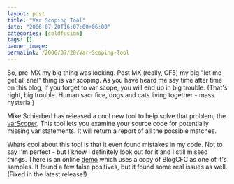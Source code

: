 ```yaml
---
layout: post
title: "Var Scoping Tool"
date: "2006-07-20T16:07:00+06:00"
categories: [coldfusion]
tags: []
banner_image: 
permalink: /2006/07/20/Var-Scoping-Tool
---
```


So, pre-MX my big thing was locking. Post MX (really, CF5) my big "let me get all anal" thing is var scoping. As you have heard me say time after time on this blog, if you forget to var scope, you will end up in big trouble. (That's right, big trouble. Human sacrifice, dogs and cats living together - mass hysteria.)

Mike Schierberl has released a cool new tool to help solve that problem, the <a href="http://www.schierberl.com/varScoper/">varScoper</a>. This tool lets you examine your source code for potentially missing var statements. It will return a report of all the possible matches. 

Whats cool about this tool is that it even found mistakes in my code. Not to say I'm perfect - but I know I definitely look out for it and I still missed things. There is an online <a href="http://www.schierberl.com/varScoper/examples/varScoper.cfm">demo</a> which uses a copy of BlogCFC as one of it's samples. It found a few false positives, but it found some real issues as well. (Fixed in the latest release!)